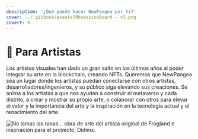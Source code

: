 ```yaml
---
description: '¿Qué puede hacer NewPangea por ti?'
cover: ../.gitbook/assets/ObsessionBoard - v3.png
coverY: 0
---
```


# 🎨 Para Artistas

Los artistas visuales han dado un gran salto en los últimos años al poder integrar su arte en la blockchain, creando NFTs. Queremos que NewPangea sea un lugar donde los artistas puedan conectarse con otros artistas, desarrolladores/ingenieros, y su público siga elevando sus creaciones. Se anima a los artistas a que nos ayuden a construir el metaverso y cada distrito, a crear y mostrar su propio arte, o colaborar con otros para elevar el valor y la importancia del arte y la inspiración en la tecnología actual y el renacimiento del arte. &#x20;

![No lamas las ranas... obra de arte del artista original de Frogland e inspiración para el proyecto, Didimx. ](../.gitbook/assets/didi.jpg)
